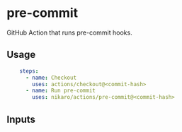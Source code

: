 # pre-commit

GitHub Action that runs pre-commit hooks.

## Usage

```yaml
    steps:
      - name: Checkout
        uses: actions/checkout@<commit-hash>
      - name: Run pre-commit
        uses: nikaro/actions/pre-commit@<commit-hash>
```

## Inputs

<!-- AUTO-DOC-INPUT:START - Do not remove or modify this section -->
<!-- AUTO-DOC-INPUT:END -->
